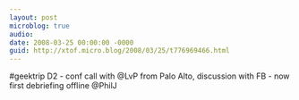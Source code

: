 ```yaml
---
layout: post
microblog: true
audio: 
date: 2008-03-25 00:00:00 -0000
guid: http://xtof.micro.blog/2008/03/25/t776969466.html
---
```

#geektrip D2 - conf call with @LvP from Palo Alto, discussion with FB - now first debriefing offline @PhilJ
